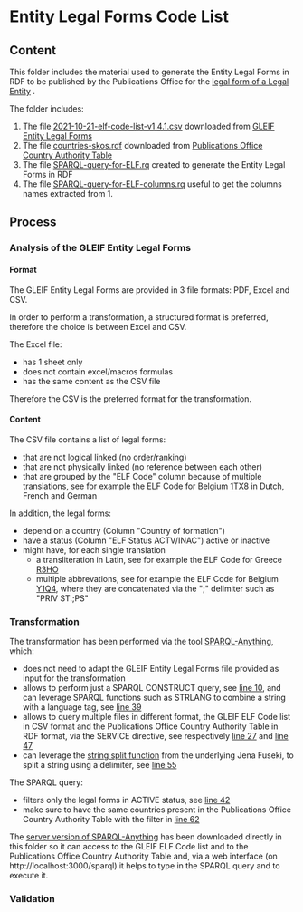 # Entity Legal Forms Code List

## Content
This folder includes the material used to generate the Entity Legal Forms in RDF to be published by the Publications Office for the [legal form of a Legal Entity](https://semiceu.github.io/Core-Business-Vocabulary/releases/2.1.0/#LegalEntity%3AlegalFormType)  .

The folder includes:
1. The file [2021-10-21-elf-code-list-v1.4.1.csv](2021-10-21-elf-code-list-v1.4.1.csv) downloaded from [GLEIF Entity Legal Forms](https://www.gleif.org/en/about-lei/code-lists/iso-20275-entity-legal-forms-code-list)
2. The file [countries-skos.rdf](countries-skos.rdf) downloaded from [Publications Office Country Authority Table](https://op.europa.eu/en/web/eu-vocabularies/dataset/-/resource?uri=http://publications.europa.eu/resource/dataset/country)
3. The file [SPARQL-query-for-ELF.rq](SPARQL-query-for-ELF.rq) created to generate the Entity Legal Forms in RDF
4. The file [SPARQL-query-for-ELF-columns.rq](SPARQL-query-for-ELF-columns.rq) useful to get the columns names extracted from 1. 

## Process
### Analysis of the GLEIF Entity Legal Forms

#### Format
The GLEIF Entity Legal Forms are provided in 3 file formats: PDF, Excel and CSV.

In order to perform a transformation, a structured format is preferred, therefore the choice is between Excel and CSV.

The Excel file:
* has 1 sheet only
* does not contain excel/macros formulas
* has the same content as the CSV file

Therefore the CSV is the preferred format for the transformation.

#### Content
The CSV file contains a list of legal forms:
* that are not logical linked (no order/ranking)
* that are not physically linked (no reference between each other)
* that are grouped by the "ELF Code" column because of multiple translations, see for example the ELF Code for Belgium [1TX8](https://github.com/SEMICeu/Taxonomy/blob/master/Entity_Legal_Form/2021-10-21-elf-code-list-v1.4.1.csv#L99-L101) in Dutch, French and German

In addition, the legal forms:
* depend on a country (Column "Country of formation")
* have a status (Column "ELF Status ACTV/INAC") active or inactive
* might have, for each single translation
  *  a transliteration in Latin, see for example the ELF Code for Greece [R3HO](https://github.com/SEMICeu/Taxonomy/blob/master/Entity_Legal_Form/2021-10-21-elf-code-list-v1.4.1.csv#L1388)
  *  multiple abbrevations, see for example the ELF Code for Belgium [Y1Q4](https://github.com/SEMICeu/Taxonomy/blob/master/Entity_Legal_Form/2021-10-21-elf-code-list-v1.4.1.csv#L234), where they are concatenated via the ";" delimiter such as "PRIV ST.;PS"

### Transformation

The transformation has been performed via the tool [SPARQL-Anything](https://github.com/SPARQL-Anything/sparql.anything), which:
* does not need to adapt the GLEIF Entity Legal Forms file provided as input for the transformation
* allows to perform just a SPARQL CONSTRUCT query, see [line 10](https://github.com/SEMICeu/Taxonomy/blob/master/Entity_Legal_Form/SPARQL-query-for-ELF.rq#L10), and can leverage SPARQL functions such as STRLANG to combine a string with a language tag, see [line 39](https://github.com/SEMICeu/Taxonomy/blob/master/Entity_Legal_Form/SPARQL-query-for-ELF.rq#L39)
* allows to query multiple files in different format, the GLEIF ELF Code list in CSV format and the Publications Office Country Authority Table in RDF format, via the SERVICE directive, see respectively [line 27](https://github.com/SEMICeu/Taxonomy/blob/master/Entity_Legal_Form/SPARQL-query-for-ELF.rq#L27) and [line 47](https://github.com/SEMICeu/Taxonomy/blob/master/Entity_Legal_Form/SPARQL-query-for-ELF.rq#L47) 
* can leverage the [string split function](https://jena.apache.org/documentation/query/library-propfunc.html) from the underlying Jena Fuseki, to split a string using a delimiter, see [line 55]( https://github.com/SEMICeu/Taxonomy/blob/master/Entity_Legal_Form/SPARQL-query-for-ELF.rq#L55)

The SPARQL query:
* filters only the legal forms in ACTIVE status, see [line 42](https://github.com/SEMICeu/Taxonomy/blob/master/Entity_Legal_Form/SPARQL-query-for-ELF.rq#L42)
* make sure to have the same countries present in the Publications Office Country Authority Table with the filter in [line 62](https://github.com/SEMICeu/Taxonomy/blob/master/Entity_Legal_Form/SPARQL-query-for-ELF.rq#L62)

The [server version of SPARQL-Anything](https://github.com/SPARQL-Anything/sparql.anything#using-the-server) has been downloaded directly in this folder so it can access to the GLEIF ELF Code list and to the Publications Office Country Authority Table and, via a web interface (on http://localhost:3000/sparql) it helps to type in the SPARQL query and to execute it.

### Validation
